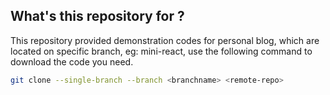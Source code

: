 ## What's this repository for ?
This repository provided demonstration codes for personal blog, which are located on specific branch, eg: mini-react,  use the following command to download the code you need.
```bash
git clone --single-branch --branch <branchname> <remote-repo>
```